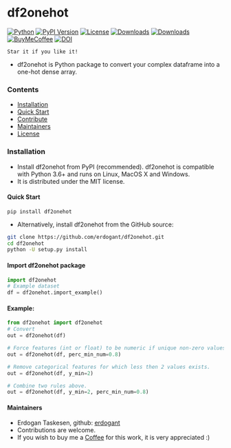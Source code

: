 # df2onehot

[![Python](https://img.shields.io/pypi/pyversions/df2onehot)](https://img.shields.io/pypi/pyversions/df2onehot)
[![PyPI Version](https://img.shields.io/pypi/v/df2onehot)](https://pypi.org/project/df2onehot/)
[![License](https://img.shields.io/badge/license-MIT-green.svg)](https://github.com/erdogant/df2onehot/blob/master/LICENSE)
[![Downloads](https://pepy.tech/badge/df2onehot/month)](https://pepy.tech/project/df2onehot/month)
[![Downloads](https://pepy.tech/badge/df2onehot)](https://pepy.tech/project/df2onehot)
[![BuyMeCoffee](https://img.shields.io/badge/buymea-coffee-yellow.svg)](https://www.buymeacoffee.com/erdogant)
[![DOI](https://zenodo.org/badge/245003302.svg)](https://zenodo.org/badge/latestdoi/245003302)
<!---[![Coffee](https://img.shields.io/badge/coffee-black-grey.svg)](https://erdogant.github.io/donate/?currency=USD&amount=5)-->

    Star it if you like it!

* df2onehot is Python package to convert your complex dataframe into a one-hot dense array.

### Contents
- [Installation](#-installation)
- [Quick Start](#-quick-start)
- [Contribute](#-contribute)
- [Maintainers](#-maintainers)
- [License](#-copyright)

### Installation
* Install df2onehot from PyPI (recommended). df2onehot is compatible with Python 3.6+ and runs on Linux, MacOS X and Windows. 
* It is distributed under the MIT license.

#### Quick Start
```
pip install df2onehot
```

* Alternatively, install df2onehot from the GitHub source:
```bash
git clone https://github.com/erdogant/df2onehot.git
cd df2onehot
python -U setup.py install
```  

#### Import df2onehot package
```python
import df2onehot
# Example dataset
df = df2onehot.import_example()
```

#### Example:

```python
from df2onehot import df2onehot
# Convert
out = df2onehot(df)
```

```python
# Force features (int or float) to be numeric if unique non-zero values are above percentage.
out = df2onehot(df, perc_min_num=0.8)
```

```python
# Remove categorical features for which less then 2 values exists.
out = df2onehot(df, y_min=2)
```

```python
# Combine two rules above.
out = df2onehot(df, y_min=2, perc_min_num=0.8)
```


#### Maintainers
* Erdogan Taskesen, github: [erdogant](https://github.com/erdogant)
* Contributions are welcome.
* If you wish to buy me a <a href="https://www.buymeacoffee.com/erdogant">Coffee</a> for this work, it is very appreciated :)
